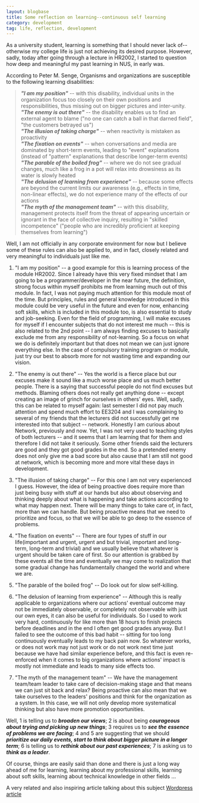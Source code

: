 ```yaml
---
layout: blogbase
title: Some reflection on learning--continuous self learning
category: development
tag: life, reflection, development
---
```


As a university student, learning is something that I should never lack of--otherwise my college life is just not achieving its desired purpose. However, sadly, today after going through a lecture in HR2002, I started to question how deep and meaningful my past learning in NUS, in early was.

According to Peter M. Senge, Organisms and organizations are susceptible to the following learning disabilities:

<blockquote>
<em><b>"I am my position"</b></em> -- with this disability, individual units in the organization focus too closely on their own positions and responsibilities, thus missing out on bigger pictures and inter-unity.
<br>
<em><b>"The enemy is out there"</b></em> -- the disability enables us to find an external agent to blame ("no one can catch a ball in that darned field", "the customers betrayed us")
<br>
<em><b>"The illusion of taking charge"</b></em> -- when reactivity is mistaken as proactivity
<br>
<em><b>"The fixation on events"</b></em> -- when conversations and media are dominated by short-term events, leading to "event" explanations (instead of "pattern" explanations that describe longer-term events)
<br>
<em><b>"The parable of the boiled frog"</b></em> -- where we do not see gradual changes, much like a frog in a pot will relax into drowsiness as its water is slowly heated
<br>
<em><b>"The delusion of learning from experience"</b></em> -- because some effects are beyond the current limits our awareness (e.g., effects in time, non-linear effects), we do not experience many of the effects of our actions
<br>
<em><b>"The myth of the management team"</b></em> -- with this disability, management protects itself from the threat of appearing uncertain or ignorant in the face of collective inquiry, resulting in "skilled incompetence" ("people who are incredibly proficient at keeping themselves from learning")
</blockquote>

Well, I am not officially in any corporate environment for now but I believe some of these rules can also be applied to, and in fact, closely related and very meaningful to individuals just like me.

1. "I am my position" -- a good example for this is learning process of the module HR2002. Since I already have this very fixed mindset that I am going to be a programmer/developer in the near future, the definition, strong focus within myself prohibits me from learning much out of this module. In fact, I was not paying much attention for this module most of the time. But principles, rules and general knowledge introduced in this module could be very useful in the future and even for now, enhancing soft skills, which is included in this module too, is also essential to study and job-seeking. Even for the field of programming, I will make excuses for myself if I encounter subjects that do not interest me much -- this is also related to the 2nd point -- I am always finding excuses to basically exclude me from any responsibility of not-learning. So a focus on what we do is definitely important but that does not mean we can just ignore everything else. In the case of compulsory training program or module, just try our best to absorb more for not wasting time and expanding our vision.

2. "The enemy is out there" -- Yes the world is a fierce place but our excuses make it sound like a much worse place and us much better people. There is a saying that successful people do not find excuses but methods. Blaming others does not really get anything done -- except creating an image of grinch for ourselves in others' eyes. Well, sadly, this can be related to myself again: last semester I did not pay much attention and spend much effort to EE3204 and I was complaining to several of my friends that the lecturers did not successfully get me interested into that subject -- network. Honestly I am curious about Network, previously and now. Yet, I was not very used to teaching styles of both lecturers -- and it seems that I am learning that for them and therefore I did not take it seriously. Some other friends said the lecturers are good and they got good grades in the end. So a pretended enemy does not only give me a bad score but also cause that I am still not good at network, which is becoming more and more vital these days in development.

3. "The illusion of taking charge" -- For this one I am not very experienced I guess. However, the idea of being proactive does require more than just being busy with stuff at our hands but also about observing and thinking deeply about what is happening and take actions according to what may happen next. There will be many things to take care of, in fact, more than we can handle. But being proactive means that we need to prioritize and focus, so that we will be able to go deep to the essence of problems.

4. "The fixation on events" -- There are four types of stuff in our life(important and urgent, urgent and but trivial, important and long-term, long-term and trivial) and we usually believe that whatever is urgent should be taken care of first. So our attention is grabbed by these events all the time and eventually we may come to realization that some gradual change has fundamentally changed the world and where we are.

5. "The parable of the boiled frog" -- Do look out for slow self-killing.

6. "The delusion of learning from experience" -- Although this is really applicable to organizations where our actions' eventual outcome may not be immediately observable, or completely not observable with just our own eyes, it can also be useful for individuals. So I used to work very hard, continuously for like more than 18 hours to finish projects before deadlines and in the end I often get good grades anyway. But I failed to see the outcome of this bad habit -- sitting for too long continuously eventually leads to my back pain now. So whatever works, or does not work may not just work or do not work next time just because we have had similar experience before, and this fact is even re-enforced when it comes to big organizations where actions' impact is mostly not immediate and leads to many side effects too.

7. "The myth of the management team" -- We have the management team/team leader to take care of decision-making stage and that means we can just sit back and relax? Being proactive can also mean that we take ourselves to the leaders' positions and think for the organization as a system. In this case, we will not only develop more systematical thinking but also have more promotion opportunities.

Well, 1 is telling us to <em><b>broaden our views</b></em>; 2 is about being <em><b>courageous about trying and picking up new things</b></em>; 3 requires us to <em><b>see the essence of problems we are facing</b></em>; 4 and 5 are suggesting that we should <em><b>prioritize our daily events, start to think about bigger picture in a longer term</b></em>; 6 is telling us to <em><b>rethink about our past experiences</b></em>; 7 is asking us to <em><b>think as a leader</b></em>.

Of course, things are easily said than done and there is just a long way ahead of me for learning, learning about my professional skills, learning about soft skills, learning about technical knowledge in other fields ...

A very related and also inspiring article talking about this subject [Wordpress article ](https://changingwinds.wordpress.com/2010/03/22/the-five-learning-disciplines-how-they-help-us-become-better-leaders-part-1of-six/)
